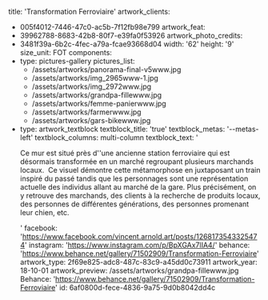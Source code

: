 title: 'Transformation Ferroviaire'
artwork_clients:
  - 005f4012-7446-47c0-ac5b-7f12fb98e799
artwork_feat:
  - 39962788-8683-42b8-80f7-e39fa0f53926
artwork_photo_credits:
  - 3481f39a-6b2c-4fec-a79a-fcae93668d04
width: '62'
height: '9'
size_unit: FOT
components:
  -
    type: pictures-gallery
    pictures_list:
      - /assets/artworks/panorama-final-v5www.jpg
      - /assets/artworks/img_2965www-1.jpg
      - /assets/artworks/img_2972www.jpg
      - /assets/artworks/grandpa-fillewww.jpg
      - /assets/artworks/femme-panierwww.jpg
      - /assets/artworks/farmerwww.jpg
      - /assets/artworks/gars-bikewww.jpg
  -
    type: artwork_textblock
    textblock_title: 'true'
    textblock_metas: '--metas-left'
    textblock_columns: multi-column
    textblock_text: '<p>Ce mur est situé près d''une ancienne station ferroviaire qui est désormais transformée en un marché regroupant plusieurs marchands locaux.&nbsp;&nbsp;Ce&nbsp;visuel&nbsp;démontre cette métamorphose en juxtaposant un train inspiré du passé tandis que les personnages sont une représentation actuelle des individus allant au marché de la gare. Plus précisément, on y retrouve des marchands, des clients à la recherche de produits locaux, des personnes de différentes générations, des personnes promenant leur chien, etc.</p>'
facebook: 'https://www.facebook.com/vincent.arnold.art/posts/1268173543325474'
instagram: 'https://www.instagram.com/p/BpXGAx7lIA4/'
behance: 'https://www.behance.net/gallery/71502909/Transformation-Ferroviaire'
artwork_type: 2f69e825-adc8-487c-83c9-a45dd0c73911
artwork_year: 18-10-01
artwork_preview: /assets/artworks/grandpa-fillewww.jpg
Behance: 'https://www.behance.net/gallery/71502909/Transformation-Ferroviaire'
id: 6af0800d-fece-4836-9a75-9d0b8042dd4c
